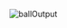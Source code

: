 ![ballOutput](https://user-images.githubusercontent.com/87093456/217880009-5c201e74-2470-4e83-844c-b555a5b2455c.PNG)
